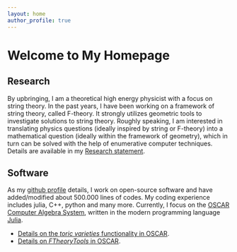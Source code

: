 ```yaml
---
layout: home
author_profile: true
---
```


# Welcome to My Homepage

## Research

By upbringing, I am a theoretical high energy physicist with a focus on string theory. In the past years, I have been working on a framework of string theory, called F-theory. It strongly utilizes geometric tools to investigate solutions to string theory. Roughly speaking, I am interested in translating physics questions (ideally inspired by string or F-theory) into a mathematical question (ideally within the framework of geometry), which in turn can be solved with the help of enumerative computer techniques. Details are available in my [Research statement](/ResearchStatement.pdf).

## Software

As my [github profile](https://github.com/herearound) details, I work on open-source software and have added/modified about 500.000 lines of codes. My coding experience includes julia, C++, python and many more. Currently, I focus on the [OSCAR Computer Algebra System](https://github.com/oscar-system/Oscar.jl), written in the modern programming language [Julia](https://julialang.org/).
* [Details on the *toric varieties* functionality in OSCAR](https://docs.oscar-system.org/stable/AlgebraicGeometry/ToricVarieties/intro/).
* [Details on *FTheoryTools* in OSCAR](https://docs.oscar-system.org/stable/Experimental/FTheoryTools/introduction/).
